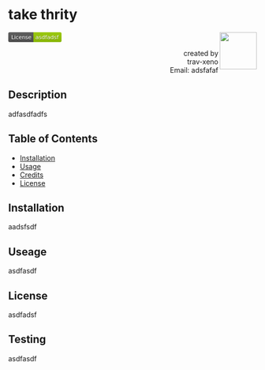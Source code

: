 # take thrity 

<svg xmlns="http://www.w3.org/2000/svg" xmlns:xlink="http://www.w3.org/1999/xlink" width="108" height="20"><linearGradient id="b" x2="0" y2="100%"><stop offset="0" stop-color="#bbb" stop-opacity=".1"/><stop offset="1" stop-opacity=".1"/></linearGradient><clipPath id="a"><rect width="108" height="20" rx="3" fill="#fff"/></clipPath><g clip-path="url(#a)"><path fill="#555" d="M0 0h51v20H0z"/><path fill="#97ca00" d="M51 0h57v20H51z"/><path fill="url(#b)" d="M0 0h108v20H0z"/></g><g fill="#fff" text-anchor="middle" font-family="DejaVu Sans,Verdana,Geneva,sans-serif" font-size="110"> <text x="265" y="150" fill="#010101" fill-opacity=".3" transform="scale(.1)" textLength="410">License</text><text x="265" y="140" transform="scale(.1)" textLength="410">License</text><text x="785" y="150" fill="#010101" fill-opacity=".3" transform="scale(.1)" textLength="470">asdfadsf</text><text x="785" y="140" transform="scale(.1)" textLength="470">asdfadsf</text></g> </svg><img width="75" height = "75" align = "right" src = "https://avatars2.githubusercontent.com/u/58011966?v=4" />

 <p align="right"> created by <br> trav-xeno <br>Email: adsfafaf </p>

 ## Description 

adfasdfadfs  

## Table of Contents 


* [Installation](#installation)
* [Usage](#usage)
* [Credits](#credits)
* [License](#license) 

## Installation 

aadsfsdf 

## Useage 

asdfasdf 

## License 

asdfadsf 

 

## Testing 

asdfasdf 

